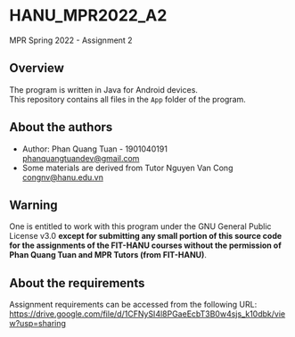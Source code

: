 # HANU_MPR2022_A2
MPR Spring 2022 - Assignment 2

## Overview
The program is written in Java for Android devices.<br/>
This repository contains all files in the `App` folder of the program. 

## About the authors
- Author: Phan Quang Tuan - 1901040191<br/>phanquangtuandev@gmail.com
- Some materials are derived from Tutor Nguyen Van Cong<br/>congnv@hanu.edu.vn

## Warning
One is entitled to work with this program under the GNU General Public License v3.0 <strong>except for submitting any small portion of this source code for the assignments of the FIT-HANU courses without the permission of Phan Quang Tuan and MPR Tutors (from FIT-HANU)</strong>.

## About the requirements
Assignment requirements can be accessed from the following URL:
https://drive.google.com/file/d/1CFNySI4l8PGaeEcbT3B0w4sjs_k10dbk/view?usp=sharing

